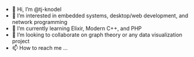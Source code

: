 - 👋 Hi, I’m @tj-knodel
- 👀 I’m interested in embedded systems, desktop/web development, and network programming
- 🌱 I’m currently learning Elixir, Modern C++, and PHP
- 💞️ I’m looking to collaborate on graph theory or any data visualization project
- 📫 How to reach me ...

<!---
legendary-emu/legendary-emu is a ✨ special ✨ repository because its `README.md` (this file) appears on your GitHub profile.
You can click the Preview link to take a look at your changes.
--->
